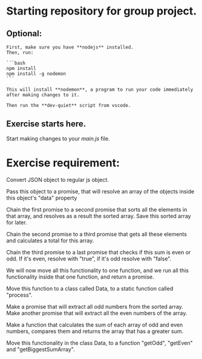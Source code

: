 # Starting repository for group project.

## Optional:

    First, make sure you have **nodejs** installed.
    Then, run:

    ```bash
    npm install
    npm install -g nodemon
    ```

    This will install **nodemon**, a program to run your code immediately after making changes to it.

    Then run the **dev-quiet** script from vscode.

## Exercise starts here.
Start making changes to your *main.js* file.

# Exercise requirement:

Convert JSON object to regular js object.

Pass this object to a promise, that will resolve an array of the objects inside this object's "data" property

Chain the first promise to a second promise that sorts all the elements in that array, and resolves as a result the sorted array.
Save this sorted array for later.

Chain the second promise to a third promise that gets all these elements and calculates a total for this array.

Chain the third promise to a last promise that checks if this sum is even or odd. If it's even, resolve with "true", if it's odd resolve with "false".

We will now move all this functionality to one function, and we run all this functionality inside that one function, and return a promise.

Move this function to a class called Data, to a static function called "process".

Make a promise that will extract all odd numbers from the sorted array. 
Make another promise that will extract all the even numbers of the array.

Make a function that calculates the sum of each array of odd and even numbers, compares them and returns the array that has a greater sum.

Move this functionality in the class Data, to a function "getOdd", "getEven" and "getBiggestSumArray".





